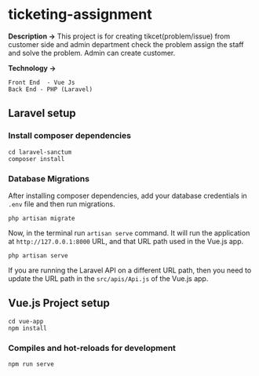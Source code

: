 # ticketing-assignment

 **Description ->** 
    This project is for creating tikcet(problem/issue) from customer side and admin department check 
    the problem assign the staff and solve the problem. Admin can create customer.
    
   **Technology ->** 
   ```
   Front End  - Vue Js
   Back End - PHP (Laravel)
   ```


## Laravel setup

### Install composer dependencies

```
cd laravel-sanctum
composer install
```

### Database Migrations

After installing composer dependencies, add your database credentials in `.env` file and then run migrations.

```
php artisan migrate
```

Now, in the terminal run `artisan serve` command. It will run the application at `http://127.0.0.1:8000` URL, and that URL path used in the Vue.js app.

```
php artisan serve
```

If you are running the Laravel API on a different URL path, then you need to update the URL path in the `src/apis/Api.js` of the Vue.js app.

## Vue.js Project setup

```
cd vue-app
npm install
```

### Compiles and hot-reloads for development

```
npm run serve
```
